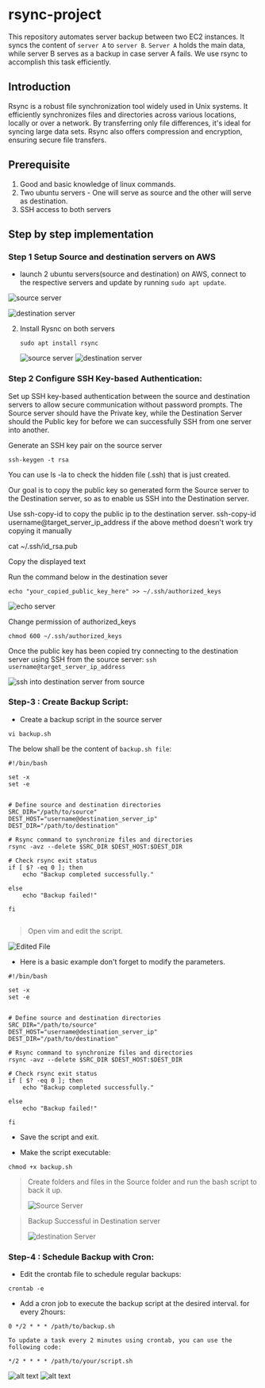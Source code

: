 # rsync-project

This repository automates server backup between two EC2 instances. It syncs the content of `server A` to `server B`. `Server A` holds the main data, while server B serves as a backup in case server A fails. We use rsync to accomplish this task efficiently.

## Introduction
Rsync is a robust file synchronization tool widely used in Unix systems. It efficiently synchronizes files and directories across various locations, locally or over a network. By transferring only file differences, it's ideal for syncing large data sets. Rsync also offers compression and encryption, ensuring secure file transfers.

## Prerequisite
1. Good and basic knowledge of linux commands.
2. Two ubuntu servers - One will serve as source and the other will serve as destination.
3. SSH access to both servers


## Step by step implementation

### Step 1 Setup Source and destination servers on AWS
- launch 2 ubuntu servers(source and destination) on AWS, connect to the respective servers and update by running `sudo apt update`.

![source server](images/instsource.png)

![destination server](images/instdesti.png)

2. Install Rysnc on both servers

    `sudo apt install rsync`

    ![source server](images/instrsync1.png)
    ![destination server](images/instrsync2.png)

### Step 2 Configure SSH Key-based Authentication:
Set up SSH key-based authentication between the source and destination servers to allow secure communication without password prompts.
The Source server should have the Private key, while the Destination Server should the Public key for before we can successfully SSH from one server into another.

Generate an SSH key pair on the source server 


`ssh-keygen -t rsa`

You can use ls -la to check the hidden file (.ssh) that is just created.

Our goal is to copy the public key so generated form the Source server to the Destination server, so as to enable us SSH into the Destination server.

Use ssh-copy-id to copy the public ip to the destination server.
ssh-copy-id username@target_server_ip_address
if the above method doesn't work try copying it manually

cat ~/.ssh/id_rsa.pub

Copy the displayed text

Run the command below in the destination sever

`echo "your_copied_public_key_here" >> ~/.ssh/authorized_keys`

![echo server](images/echo-key.png)

Change permission of authorized_keys

`chmod 600 ~/.ssh/authorized_keys`

Once the public key has been copied try connecting to the destination server using SSH from the source server:
`ssh username@target_server_ip_address`

![ssh into destination server from source](images/sshintodestserver.png)


### Step-3 : Create Backup Script:

- Create a backup script in the source server

```
vi backup.sh
```

The below shall be the content of `backup.sh file`:

```
#!/bin/bash
​
set -x
set -e
​
​
# Define source and destination directories
SRC_DIR="/path/to/source"
DEST_HOST="username@destination_server_ip"
DEST_DIR="/path/to/destination"
​
# Rsync command to synchronize files and directories
rsync -avz --delete $SRC_DIR $DEST_HOST:$DEST_DIR
​
# Check rsync exit status
if [ $? -eq 0 ]; then
    echo "Backup completed successfully."

else
    echo "Backup failed!"

fi
​
```

> Open vim and edit the script.



![Edited File](images/editsh.png)

- Here is a basic example don't forget to modify the parameters.

```
#!/bin/bash

set -x
set -e


# Define source and destination directories
SRC_DIR="/path/to/source"
DEST_HOST="username@destination_server_ip"
DEST_DIR="/path/to/destination"

# Rsync command to synchronize files and directories
rsync -avz --delete $SRC_DIR $DEST_HOST:$DEST_DIR

# Check rsync exit status
if [ $? -eq 0 ]; then
    echo "Backup completed successfully."

else
    echo "Backup failed!"

fi

```

- Save the script and exit.

- Make the script executable:

```
chmod +x backup.sh
```

> Create folders and files in the Source folder and run the bash script to back it up.
>
> ![Source Server](images/source-rsync.png)

> Backup Successful in Destination server
>
> ![destination Server](images/workingrsync.png)

### Step-4 : Schedule Backup with Cron:

- Edit the crontab file to schedule regular backups:

```
crontab -e
```

- Add a cron job to execute the backup script at the desired interval. for every 2hours:

```
0 */2 * * * /path/to/backup.sh
```

`To update a task every 2 minutes using crontab, you can use the following code:`

```
*/2 * * * * /path/to/your/script.sh
```
![alt text](images/cronfile.png)
![alt text](images/cronschedule.png)
